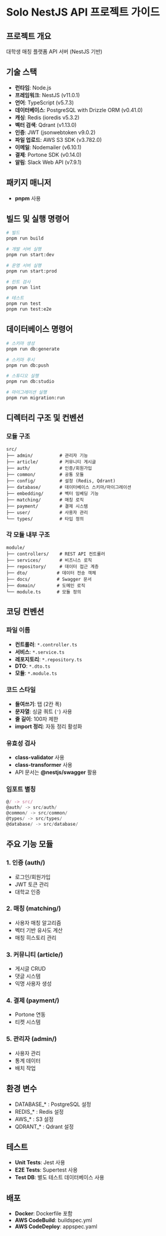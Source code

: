 # Solo NestJS API 프로젝트 가이드

## 프로젝트 개요
대학생 매칭 플랫폼 API 서버 (NestJS 기반)

## 기술 스택
- **런타임**: Node.js
- **프레임워크**: NestJS (v11.0.1)
- **언어**: TypeScript (v5.7.3)
- **데이터베이스**: PostgreSQL with Drizzle ORM (v0.41.0)
- **캐싱**: Redis (ioredis v5.3.2)
- **벡터 검색**: Qdrant (v1.13.0)
- **인증**: JWT (jsonwebtoken v9.0.2)
- **파일 업로드**: AWS S3 SDK (v3.782.0)
- **이메일**: Nodemailer (v6.10.1)
- **결제**: Portone SDK (v0.14.0)
- **알림**: Slack Web API (v7.9.1)

## 패키지 매니저
- **pnpm** 사용

## 빌드 및 실행 명령어
```bash
# 빌드
pnpm run build

# 개발 서버 실행
pnpm run start:dev

# 운영 서버 실행
pnpm run start:prod

# 린트 검사
pnpm run lint

# 테스트
pnpm run test
pnpm run test:e2e
```

## 데이터베이스 명령어
```bash
# 스키마 생성
pnpm run db:generate

# 스키마 푸시
pnpm run db:push

# 스튜디오 실행
pnpm run db:studio

# 마이그레이션 실행
pnpm run migration:run
```

## 디렉터리 구조 및 컨벤션

### 모듈 구조
```
src/
├── admin/          # 관리자 기능
├── article/        # 커뮤니티 게시글
├── auth/           # 인증/회원가입
├── common/         # 공통 모듈
├── config/         # 설정 (Redis, Qdrant)
├── database/       # 데이터베이스 스키마/마이그레이션
├── embedding/      # 벡터 임베딩 기능
├── matching/       # 매칭 로직
├── payment/        # 결제 시스템
├── user/           # 사용자 관리
└── types/          # 타입 정의
```

### 각 모듈 내부 구조
```
module/
├── controllers/    # REST API 컨트롤러
├── services/       # 비즈니스 로직
├── repository/     # 데이터 접근 계층
├── dto/           # 데이터 전송 객체
├── docs/          # Swagger 문서
├── domain/        # 도메인 로직
└── module.ts      # 모듈 정의
```

## 코딩 컨벤션

### 파일 이름
- **컨트롤러**: `*.controller.ts`
- **서비스**: `*.service.ts`
- **레포지토리**: `*.repository.ts`
- **DTO**: `*.dto.ts`
- **모듈**: `*.module.ts`

### 코드 스타일
- **들여쓰기**: 탭 (2칸 폭)
- **문자열**: 싱글 쿼트 (`'`) 사용
- **줄 길이**: 100자 제한
- **import 정리**: 자동 정리 활성화

### 유효성 검사
- **class-validator** 사용
- **class-transformer** 사용
- API 문서는 **@nestjs/swagger** 활용

### 임포트 별칭
```typescript
@/ -> src/
@auth/ -> src/auth/
@common/ -> src/common/
@types/ -> src/types/
@database/ -> src/database/
```

## 주요 기능 모듈

### 1. 인증 (auth/)
- 로그인/회원가입
- JWT 토큰 관리
- 대학교 인증

### 2. 매칭 (matching/)
- 사용자 매칭 알고리즘
- 벡터 기반 유사도 계산
- 매칭 히스토리 관리

### 3. 커뮤니티 (article/)
- 게시글 CRUD
- 댓글 시스템
- 익명 사용자 생성

### 4. 결제 (payment/)
- Portone 연동
- 티켓 시스템

### 5. 관리자 (admin/)
- 사용자 관리
- 통계 데이터
- 배치 작업

## 환경 변수
- DATABASE_* : PostgreSQL 설정
- REDIS_* : Redis 설정
- AWS_* : S3 설정
- QDRANT_* : Qdrant 설정

## 테스트
- **Unit Tests**: Jest 사용
- **E2E Tests**: Supertest 사용
- **Test DB**: 별도 테스트 데이터베이스 사용

## 배포
- **Docker**: Dockerfile 포함
- **AWS CodeBuild**: buildspec.yml
- **AWS CodeDeploy**: appspec.yaml